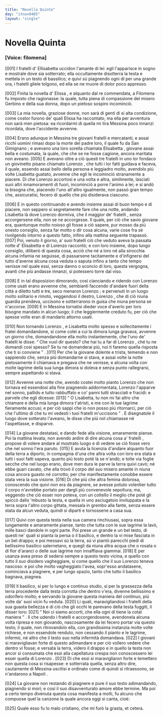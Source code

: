 ```yaml
---
title: "Novella Quinta"
day: "itnov0405"
layout: "single"
---
```

<div id="nov0405" type="novella" who="filomena">
 <h1>
  Novella Quinta
 </h1>
 <p>
  <h3>
   [Voice: filomena]
  </h3>
 </p>
 <argument>
  <p>
   <a name="p04050001">
    [001]
   </a>
   I
   <name persref="fratelli-0405" type="person">
    fratelli
   </name>
   d'
   <name persref="ellisabetta" type="person">
    Ellisabetta
   </name>
   uccidon l'amante di lei: egli l'apparisce in sogno e mostrale dove sia sotterrato; ella occultamente disotterra la testa e mettela in un testo di bassilico; e quivi s&uacute; piagnendo ogni d&iacute; per una grande ora, i fratelli gliele tolgono, ed ella se ne muore di dolor poco appresso.
  </p>
 </argument>
 <div3 type="commentary" who="author">
  <p>
   <a name="p04050002">
    [002]
   </a>
   Finita la novella d'
   <name persref="elissa" type="person">
    Elissa
   </name>
   , e alquanto dal re commendata, a
   <name persref="filomena" type="person">
    Filomena
   </name>
   fu imposto che ragionasse: la quale, tutta piena di compassione del misero
   <name persref="gerbino" type="person">
    Gerbino
   </name>
   e della sua donna, dopo un pietoso sospiro incominci&ograve;.
  </p>
 </div3>
 <div3 type="commentary" who="filomena">
  <p>
   <a name="p04050003">
    [003]
   </a>
   La mia novella, graziose donne, non sar&agrave; di genti di s&iacute; alta condizione, come costor furono de' quali
   <name persref="elissa" type="person">
    Elissa
   </name>
   ha raccontato, ma ella per avventura non sar&agrave; men pietosa: ea ricordarmi di quella mi tira
   <name placeref="messina" type="place">
    Messina
   </name>
   poco innanzi ricordata, dove l'accidente avvenne.
  </p>
 </div3>
 <p>
  <a name="p04050004">
   [004]
  </a>
  Erano adunque in
  <name placeref="messina" type="place">
   Messina
  </name>
  <name persref="fratelli-0405" type="person">
   tre giovani fratelli
  </name>
  e mercatanti, e assai ricchi uomini rimasi dopo la morte del padre loro, il quale fu da
  <name placeref="sangimignano" type="place">
   San Gimignano
  </name>
  ; e avevano una loro sorella chiamata
  <name persref="ellisabetta" type="person">
   Elisabetta
  </name>
  , giovane assai bella e costumata, la quale, che che se ne fosse cagione, ancora maritata non aveano.
  <a name="p04050005">
   [005]
  </a>
  E avevano oltre a ci&ograve; questi tre
  <name persref="fratelli-0405" type="person">
   fratelli
  </name>
  in uno lor fondaco un giovinetto pisano chiamato
  <name persref="lorenzo" type="person">
   Lorenzo
  </name>
  , che tutti i lor fatti guidava e faceva, il quale, essendo assai bello della persona e leggiadro molto, avendolo pi&uacute; volte
  <name persref="ellisabetta" type="person">
   Lisabetta
  </name>
  guatato, avvenne che egli le incominci&ograve; stranamente a piacere. Di che
  <name persref="lorenzo" type="person">
   Lorenzo
  </name>
  accortosi e una volta e altra, similmente, lasciati suoi altri innamoramenti di fuori, incominci&ograve; a porre l'animo a lei; e s&iacute; and&ograve; la bisogna che, piacendo l'uno all'altro igualmente, non pass&ograve; gran tempo che, assicuratisi, fecero di quello che pi&uacute; disiderava ciascuno.
 </p>
 <p>
  <a name="p04050006">
   [006]
  </a>
  E in questo continuando e avendo insieme assai di buon tempo e di piacere, non seppero s&iacute; segretamente fare che una notte, andando
  <name persref="ellisabetta" type="person">
   Lisabetta
  </name>
  l&agrave; dove
  <name persref="lorenzo" type="person">
   Lorenzo
  </name>
  dormiva, che il maggior de'
  <name persref="fratelli-0405" type="person">
   fratelli
  </name>
  , senza accorgersene ella, non se ne accorgesse. Il quale, per ci&ograve; che savio giovane era, quantunque molto noioso gli fosse a ci&ograve; sapere, pur mosso da pi&uacute; onesto consiglio, senza far motto o dir cosa alcuna, varie cose fra s&eacute; rivolgendo intorno a questo fatto, infino alla mattina seguente trapass&ograve;.
  <a name="p04050007">
   [007]
  </a>
  Poi, venuto il giorno, a' suoi
  <name persref="fratelli-0405" type="person">
   fratelli
  </name>
  ci&ograve; che veduto aveva la passata notte d'
  <name persref="ellisabetta" type="person">
   Elisabetta
  </name>
  e di
  <name persref="lorenzo" type="person">
   Lorenzo
  </name>
  raccont&ograve;; e con loro insieme, dopo lungo consiglio, diliber&ograve; di questa cosa, acci&ograve; che n&eacute; a loro n&eacute; alla sirocchia alcuna infamia ne seguisse, di passarsene tacitamente e d'infignersi del tutto d'averne alcuna cosa veduta o saputa infino a tanto che tempo venisse nel quale essi, senza danno o sconcio di loro, questa vergogna, avanti che pi&uacute; andasse innanzi, si potessero torre dal viso.
 </p>
 <p>
  <a name="p04050008">
   [008]
  </a>
  E in tal disposizion dimorando, cos&iacute; cianciando e ridendo con
  <name persref="lorenzo" type="person">
   Lorenzo
  </name>
  come usati erano avvenne che, sembianti faccendo d'andare fuori della citt&agrave; a diletto tutti e tre, seco menaron
  <name persref="lorenzo" type="person">
   Lorenzo
  </name>
  ; e pervenuti in un luogo molto solitario e rimoto, veggendosi il destro,
  <name persref="lorenzo" type="person">
   Lorenzo
  </name>
  , che di ci&ograve; niuna guardia prendeva, uccisono e sotterrarono in guisa che niuna persona se n'accorse.
  <a name="p04050009">
   [009]
  </a>
  E in
  <name placeref="messina" type="place">
   Messina
  </name>
  tornatisi dieder voce d'averlo per loro bisogne mandato in alcun luogo; il che leggiermente creduto fu, per ci&ograve; che spesse volte eran di mandarlo attorno usati.
 </p>
 <p>
  <a name="p04050010">
   [010]
  </a>
  Non tornando
  <name persref="lorenzo" type="person">
   Lorenzo
  </name>
  , e
  <name persref="ellisabetta" type="person">
   Lisabetta
  </name>
  molto spesso e sollecitamente i fratei domandandone, s&iacute; come colei a cui la dimora lunga gravava, avvenne un giorno che, domandandone ella molto instantemente, che l'uno de'
  <name persref="fratelli-0405" type="person">
   fratelli
  </name>
  le disse:
  <q direct="unspecified" who="fratelli-0405">
   Che vuol dir questo? che hai tu a far di
   <name persref="lorenzo" type="person">
    Lorenzo
   </name>
   , ch&eacute; tu ne domandi cos&iacute; spesso? Se tu ne domanderai pi&uacute;, noi ti faremo quella risposta che ti si conviene
  </q>
  .
  <a name="p04050011">
   [011]
  </a>
  Per che la giovane dolente e trista, temendo e non sappiendo che, senza pi&uacute; domandarne si stava, e assai volte la notte pietosamente il chiamava e pregava che ne venisse; e alcuna volta con molte lagrime della sua lunga dimora si doleva e senza punto rallegrarsi, sempre aspettando si stava.
 </p>
 <p>
  <a name="p04050012">
   [012]
  </a>
  Avvenne una notte che, avendo costei molto pianto
  <name persref="lorenzo" type="person">
   Lorenzo
  </name>
  che non tornava ed essendosi alla fine piagnendo addormentata,
  <name persref="lorenzo" type="person">
   Lorenzo
  </name>
  l'apparve nel sonno, pallido e tutto rabbuffato e co' panni tutti stracciati e fracidi: e parvele che egli dicesse:
  <a name="p04050013">
   [013]
  </a>
  <q direct="unspecified" who="lorenzo">
   O Lisabetta, tu non mi fai altro che chiamare e della mia lunga dimora t'atristi, e me con le tue lagrime fieramente accusi; e per ci&ograve; sappi che io non posso pi&uacute; ritornarci, per ci&ograve; che l'ultimo d&iacute; che tu mi vedesti i tuoi
   <name persref="fratelli-0405" type="person">
    fratelli
   </name>
   m'uccisono
  </q>
  . E disegnatole il luogo dove sotterato l'aveano, le disse che pi&uacute; nol chiamasse n&eacute; l'aspettasse, e disparve.
 </p>
 <p>
  <a name="p04050014">
   [014]
  </a>
  La giovane destatasi, e dando fede alla visione, amaramente pianse. Poi la mattina levata, non avendo ardire di dire alcuna cosa a'
  <name persref="fratelli-0405" type="person">
   fratelli
  </name>
  , propose di volere andare al mostrato luogo e di vedere se ci&ograve; fosse vero che nel sonno l'era paruto.
  <a name="p04050015">
   [015]
  </a>
  E avuta la licenzia d'andare alquanto fuor della terra a diporto, in compagnia d'una che altra volta con loro era stata e tutti i suoi fatti sapeva, quanto pi&uacute; tosto pot&eacute; l&agrave; se n'and&ograve;; e tolte via foglie secche che nel luogo erano, dove men dura le parve la terra quivi cav&ograve;; n&eacute; ebbe guari cavato, che ella trov&ograve; il corpo del suo misero amante in niuna cosa ancora guasto n&eacute; corrotto; per che manifestamente conobbe essere stata vera la sua visione.
  <a name="p04050016">
   [016]
  </a>
  Di che pi&uacute; che altra femina dolorosa, conoscendo che quivi non era da piagnere, se avesse potuto volentier tutto il corpo n'avrebbe portato per dargli pi&uacute; convenevole sepoltura; ma, veggendo che ci&ograve; esser non poteva, con un coltello il meglio che pot&eacute; gli spicc&ograve; dallo 'mbusto la testa, e quella in uno asciugatoio inviluppata e la terra sopra l'altro corpo gittata, messala in grembo alla fante, senza essere stata da alcun veduta, quindi si dipart&iacute; e tornossene a casa sua.
 </p>
 <p>
  <a name="p04050017">
   [017]
  </a>
  Quivi con questa testa nella sua camera rinchiusasi, sopra essa lungamente e amaramente pianse, tanto che tutta con le sue lagrime la lav&ograve;, mille basci dandole in ogni parte. Poi prese un grande e un bel testo, di questi ne' quali si pianta la persa o il basilico, e dentro la vi mise fasciata in un bel drappo; e poi messavi s&uacute; la terra, s&uacute; vi piant&ograve; parecchi piedi di bellissimo basilico salernetano, e quegli da niuna altra acqua che o rosata o di fior d'aranci o delle sue lagrime non innaffiava giammai.
  <a name="p04050018">
   [018]
  </a>
  E per usanza avea preso di sedersi sempre a questo testo vicina, e quello con tutto il suo disidero vagheggiare, s&iacute; come quello che il suo
  <name persref="lorenzo" type="person">
   Lorenzo
  </name>
  teneva nascoso: e poi che molto vagheggiato l'avea, sopr'esso andatasene, cominciava a piagnere, e per lungo spazio, tanto che tutto il basilico bagnava, piagnea.
 </p>
 <p>
  <a name="p04050019">
   [019]
  </a>
  Il basilico, s&iacute; per lo lungo e continuo studio, s&iacute; per la grassezza della terra procedente dalla testa corrotta che dentro v'era, divenne bellissimo e odorifero molto; e servando la giovane questa maniera del continuo, pi&uacute; volte da' suoi vicin fu veduta.
  <a name="p04050020">
   [020]
  </a>
  Li quali, maravigliandosi i
  <name persref="fratelli-0405" type="person">
   fratelli
  </name>
  della sua guasta bellezza e di ci&ograve; che gli occhi le parevano della testa fuggiti, il disser loro:
  <a name="p04050021">
   [021]
  </a>
  <q direct="unspecified" who="vicini-0405">
   Noi ci siamo accorti, che ella ogni d&iacute; tiene la cotal maniera
  </q>
  . Il che udendo i
  <name persref="fratelli-0405" type="person">
   fratelli
  </name>
  e accorgendosene, avendonela alcuna volta ripresa e non giovando, nascosamente da lei fecero portar via questo testo; il quale, non ritrovandolo ella, con grandissima instanzia molte volte richiese, e non essendole renduto, non cessando il pianto e le lagrime, inferm&ograve;, n&eacute; altro che il testo suo nella infermit&agrave; domandava.
  <a name="p04050022">
   [022]
  </a>
  I giovani si maravigliavan forte di questo adimandare e per ci&ograve; vollero vedere che dentro vi fosse; e versata la terra, videro il drappo e in quello la testa non ancor s&iacute; consumata che essi alla capellatura crespa non conoscessero lei esser quella di
  <name persref="lorenzo" type="person">
   Lorenzo
  </name>
  .
  <a name="p04050023">
   [023]
  </a>
  Di che essi si maravigliaron forte e temettero non questa cosa si risapesse: e sotterrata quella, senza altro dire, cautamente di
  <name placeref="messina" type="place">
   Messina
  </name>
  uscitisi e ordinato come di quindi si ritraessono, se n'andarono a
  <name placeref="napoli" type="place">
   Napoli
  </name>
  .
 </p>
 <p>
  <a name="p04050024">
   [024]
  </a>
  La giovane non restando di piagnere e pure il suo testo adimandando, piagnendo si mor&iacute;; e cos&iacute; il suo disavventurato amore ebbe termine. Ma poi a certo tempo divenuta questa cosa manifesta a molti, fu alcuno che compuose quel la canzone la quale ancora oggi si canta, cio&egrave;:
 </p>
 <div3 type="song">
  <lg>
   <a name="p04050025">
    [025]
   </a>
   <l>
    Quale esso fu lo malo cristiano,
   </l>
   <l>
    che mi fur&ograve; la grasta, et cetera.
   </l>
  </lg>
 </div3>
</div>